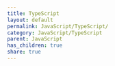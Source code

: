 ```yaml
---
title: TypeScript
layout: default
permalink: JavaScript/TypeScript/
category: JavaScript/TypeScript
parent: JavaScript
has_children: true
share: true
---
```

